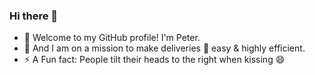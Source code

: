 ### Hi there 👋

- 👀 Welcome to my GitHub profile! I'm Peter.
- 🔭 And I am on a mission to make deliveries 🚚 easy & highly efficient.
- ⚡ A Fun fact: People tilt their heads to the right when kissing 😄
